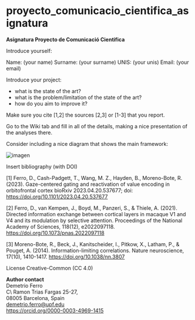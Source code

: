# proyecto_comunicacio_cientifica_asignatura
**Asignatura Proyecto de Comunicació Cientifica**

Introduce yourself:

Name: (your name)
Surname: (your surname)
UNIS: (your unis)
Email: (your email)


Introduce your project: 
- what is the state of the art?
- what is the problem/limitation of the state of the art?
- how do you aim to improve it?

Make sure you cite [1,2] the sources [2,3] or [1-3] that you report.

Go to the Wiki tab and fill in all of the details, making a nice presentation of the analyses there.


Consider including a nice diagram that shows the main framework:

![imagen](https://user-images.githubusercontent.com/79866549/226570815-999e179c-ac91-486e-8846-f09cb56cf27d.png)



Insert bibliography (with DOI)

[1] Ferro, D., Cash-Padgett, T., Wang, M. Z., Hayden, B., Moreno-Bote, R. (2023). Gaze-centered gating and reactivation of value encoding in orbitofrontal cortex
bioRxiv 2023.04.20.537677; doi: https://doi.org/10.1101/2023.04.20.537677

[2] Ferro, D., van Kempen, J., Boyd, M., Panzeri, S., & Thiele, A. (2021). Directed information exchange between cortical layers in macaque V1 and V4 and its modulation by selective attention. Proceedings of the National Academy of Sciences, 118(12), e2022097118. https://doi.org/10.1073/pnas.2022097118 

[3] Moreno-Bote, R., Beck, J., Kanitscheider, I., Pitkow, X., Latham, P., & Pouget, A. (2014). Information-limiting correlations. Nature neuroscience, 17(10), 1410-1417. https://doi.org/10.1038/nn.3807 


License Creative-Common (CC 4.0)




**Author contact**\
Demetrio Ferro\
C\ Ramon Trias Fargas 25-27,\
08005 Barcelona, Spain\
demetrio.ferro@upf.edu\
https://orcid.org/0000-0003-4969-1415


